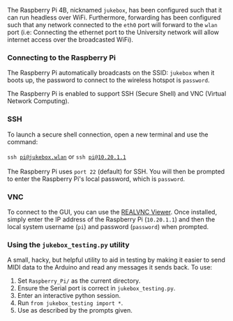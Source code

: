 The Raspberry Pi 4B, nicknamed <code>jukebox</code>, has been configured such that it can run headless over WiFi. Furthermore, forwarding has been configured such that any network connected to the <code>eth0</code> port will forward to the <code>wlan</code> port (i.e: Connecting the ethernet port to the University network will allow internet access over the broadcasted WiFi).

### Connecting to the Raspberry Pi

The Raspberry Pi automatically broadcasts on the SSID: <code>jukebox</code> when it boots up, the password to connect to the wireless hotspot is <code>password</code>.

The Raspberry Pi is enabled to support SSH (Secure Shell) and VNC (Virtual Network Computing).

### SSH

To launch a secure shell connection, open a new terminal and use the command:
<br></br>
<code>ssh pi@jukebox.wlan</code> or <code>ssh pi@10.20.1.1</code>
<br></br>
The Raspberry Pi uses <code>port 22</code> (default) for SSH. You will then be prompted to enter the Raspberry Pi's local password, which is <code>password</code>. 

### VNC

To connect to the GUI, you can use the <a href="https://www.realvnc.com/en/connect/download/viewer/">REALVNC Viewer</a>. Once installed, simply enter the IP address of the Raspberry Pi (<code>10.20.1.1</code>) and then the local system username (<code>pi</code>) and password (<code>password</code>) when prompted.

### Using the `jukebox_testing.py` utility

A small, hacky, but helpful utility to aid in testing by making it easier to send MIDI data to the Arduino and read any messages it sends back. To use:
1. Set `Raspberry_Pi/` as the current directory.
2. Ensure the Serial port is correct in `jukebox_testing.py`.
3. Enter an interactive python session.
4. Run `from jukebox_testing import *`.
5. Use as described by the prompts given.